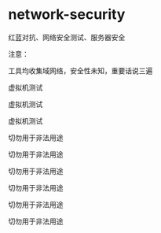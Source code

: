 # network-security
红蓝对抗、网络安全测试、服务器安全



注意：

工具均收集域网络，安全性未知，重要话说三遍

虚拟机测试

虚拟机测试

虚拟机测试

切勿用于非法用途

切勿用于非法用途

切勿用于非法用途

切勿用于非法用途

切勿用于非法用途

切勿用于非法用途
